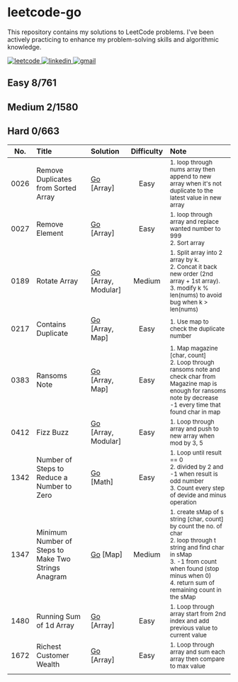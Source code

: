 # leetcode-go

This repository contains my solutions to LeetCode problems. I've been actively practicing to enhance my problem-solving skills and algorithmic knowledge.

<a href="https://leetcode.com/nongbritee">
  <img alt="leetcode" src="https://img.shields.io/badge/Leetcode-orange?style=for-the-badge&logo=leetcode&logoColor=black"/>
</a>
<a href="https://www.linkedin.com/in/napong-jantaranimi-273983171">
  <img alt="linkedin" src="https://img.shields.io/badge/LinkedIn-0077B5?style=for-the-badge&logo=linkedin&logoColor=white"/> 
 </a> 
<a href="mailto:nongbriteenapong@gmail.com">
  <img alt="gmail" src="https://img.shields.io/badge/Gmail-D14836?style=for-the-badge&logo=gmail&logoColor=white"/>
</a>

## Easy 8/761
## Medium 2/1580
## Hard 0/663

|  No.  | Title                                               | Solution                                                                                                                                      | Difficulty | Note                                                                                                                                                                                                                                    |
|:-----:|:----------------------------------------------------|:----------------------------------------------------------------------------------------------------------------------------------------------|:----------:|:----------------------------------------------------------------------------------------------------------------------------------------------------------------------------------------------------------------------------------------|
| 0026  | Remove Duplicates from Sorted Array                 | [Go](https://github.com/NongBritee/leetcode-go/blob/main/leetcode/0026.Remove%20Duplicates%20from%20Sorted%20Array.go) [Array]                |    Easy    | <sub>1. loop through nums array then append to new array when it's not duplicate to the latest value in new array</sub>                                                                                                                 |
| 0027  | Remove Element                                      | [Go](https://github.com/NongBritee/leetcode-go/blob/main/leetcode/0027.Remove%20Element.go) [Array]                                           |    Easy    | <sub>1. loop through array and replace wanted number to 999<br/> 2. Sort array</sub>                                                                                                                                                    |
| 0189  | Rotate Array                                        | [Go](https://github.com/NongBritee/leetcode-go/blob/main/leetcode/0189.Rotate%20Array.go) [Array, Modular]                                    |   Medium   | <sub>1. Split array into 2 array by k.<br/> 2. Concat it back new order (2nd array + 1st array).<br/> 3. modify k % len(nums) to avoid bug when k > len(nums)</sub>                                                                     |
| 0217  | Contains Duplicate                                  | [Go](https://github.com/NongBritee/leetcode-go/blob/main/leetcode/0217.Contains%20Duplicate.go) [Array, Map]                                  |    Easy    | <sub>1. Use map to check the duplicate number</sub>                                                                                                                                                                                     |
| 0383  | Ransoms Note                                        | [Go](https://github.com/NongBritee/leetcode-go/blob/main/leetcode/0383.Ransom%20Note.go)  [Array, Map]                                        |    Easy    | <sub>1. Map magazine [char, count] </br>2. Loop through ransoms note and check char from Magazine map is enough for ransoms note by decrease -1 every time that found char in map<br/></sub>                                            |
| 0412  | Fizz Buzz                                           | [Go](https://github.com/NongBritee/leetcode-go/blob/main/leetcode/0412.Fizz%20Buzz.go) [Array, Modular]                                       |    Easy    | <sub>1. Loop through array and push to new array when mod by 3, 5</sub>                                                                                                                                                                 |
| 1342  | Number of Steps to Reduce a Number to Zero          | [Go](https://github.com/NongBritee/leetcode-go/blob/main/leetcode/1342.Number%20of%20Steps%20to%20Reduce%20a%20Number%20to%20Zero.go) [Math]  |    Easy    | <sub>1. Loop until result == 0<br/> 2. divided by 2 and -1 when result is odd number<br/> 3. Count every step of devide and minus operation</sub>                                                                                       |
| 1347  | Minimum Number of Steps to Make Two Strings Anagram | [Go]() [Map]                                                                                                                                  |   Medium   | <sub>1. create sMap of s string [char, count] by count the no. of char<br/> 2. loop through t string and find char in sMap<br/> 3. -1 from count when found (stop minus when 0)<br/> 4. return sum of remaining count in the sMap</sub> |
| 1480  | Running Sum of 1d Array                             | [Go](https://github.com/NongBritee/leetcode-go/blob/main/leetcode/1480.Running%20Sum%20of%201d%20Array.go) [Array]                            |    Easy    | <sub>1. Loop through array start from 2nd index and add previous value to current value</sub>                                                                                                                                           |
| 1672  | Richest Customer Wealth                             | [Go](https://github.com/NongBritee/leetcode-go/blob/main/leetcode/1672.Richest%20Customer%20Wealth.go) [Array]                                |    Easy    | <sub>1. Loop through array and sum each array then compare to max value</sub>                                                                                                                                                           |
|       |                                                     |                                                                                                                                               |            |                                                                                                                                                                                                                                         |